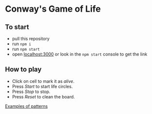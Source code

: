 # Conway's Game of Life

## To start
- pull this repository
- run ```npm i```
- run ```npm start```
- open [localhost:3000](localhost:3000) or look in the ```npm start``` console to get the link

## How to play
- Click on cell to mark it as *alive*.
- Press *Start* to start life circles.
- Press *Stop* to stop.
- Press *Reset* to clean the board.

[Examples of patterns](https://en.wikipedia.org/wiki/Conway%27s_Game_of_Life#Examples_of_patterns)
